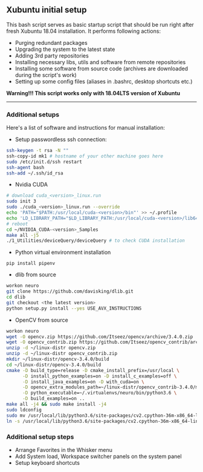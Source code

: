 ## Xubuntu initial setup

  This bash script serves as basic startup script that should be run right after fresh Xubuntu 18.04 installation. It performs following actions:
 - Purging redundant packages
 - Upgrading the system to the latest state
 - Adding 3rd party repositories 
 - Installing necessary libs, utils and software from remote repositories
 - Installing some software from source code (archives are downloaded during the script's work)
 - Setting up some config files (aliases in .bashrc, desktop shortcuts etc.)

**Warning!!! This script works only with 18.04LTS version of Xubuntu**

****

### Additional setups
  Here's a list of software and instructions for manual installation:

- Setup passwordless ssh connection:

```bash
ssh-keygen -t rsa -N ""
ssh-copy-id mk1 # hostname of your other machine goes here
sudo /etc/init.d/ssh restart
ssh-agent bash
ssh-add ~/.ssh/id_rsa
```
- Nvidia CUDA

```bash
# download cuda_<version>_linux.run
sudo init 3
sudo ./cuda_<version>_linux.run --override
echo 'PATH="$PATH:/usr/local/cuda-<version>/bin"' >> ~/.profile
echo 'LD_LIBRARY_PATH="$LD_LIBRARY_PATH:/usr/local/cuda-<version>/lib64"' >> ~/.profile
# reboot
cd ~/NVIDIA_CUDA-<version>_Samples
make all -j5
./1_Utilities/deviceQuery/deviceQuery # to check CUDA installation
```

 - Python virtual environment installation
  
```
pip install pipenv
```

 - dlib from source

```bash
workon neuro
git clone https://github.com/davisking/dlib.git
cd dlib
git checkout <the latest version>
python setup.py install --yes USE_AVX_INSTRUCTIONS
```

 - OpenCV from source

```bash
workon neuro
wget -O opencv.zip https://github.com/Itseez/opencv/archive/3.4.0.zip
wget -O opencv_contrib.zip https://github.com/Itseez/opencv_contrib/archive/3.4.0.zip
unzip -d ~/linux-distr opencv.zip
unzip -d ~/linux-distr opencv_contrib.zip
mkdir ~/linux-distr/opencv-3.4.0/build
cd ~/linux-distr/opencv-3.4.0/build
cmake -D build_type=release -D cmake_install_prefix=/usr/local \
      -D install_python_examples=on -D install_c_examples=off \
      -D install_java_examples=on -D with_cuda=on \
      -D opencv_extra_modules_path=~/linux-distr/opencv_contrib-3.4.0/modules \
      -D python_executable=~/.virtualenvs/neuro/bin/python3.6 \
      -D build_examples=on ..
make all -j4 && sudo make install -j4
sudo ldconfig
sudo mv /usr/local/lib/python3.6/site-packages/cv2.cpython-36m-x86_64-linux-gnu.so /usr/local/lib/python3.6/site-packages/cv2.so
ln -s /usr/local/lib/python3.6/site-packages/cv2.cpython-36m-x86_64-linux-gnu.so ~/.virtualenvs/neuro/lib/python3.6/site-packages/cv2.so
```

### Additional setup steps
 - Arrange Favorites in the Whisker menu
 - Add System load, Workspace switcher panels on the system panel
 - Setup keyboard shortcuts
